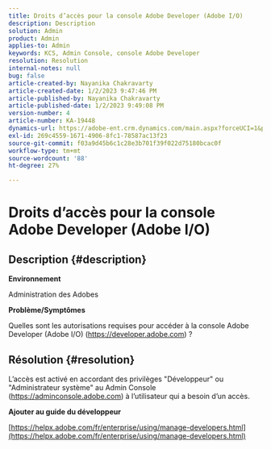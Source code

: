 ```yaml
---
title: Droits d’accès pour la console Adobe Developer (Adobe I/O)
description: Description
solution: Admin
product: Admin
applies-to: Admin
keywords: KCS, Admin Console, console Adobe Developer
resolution: Resolution
internal-notes: null
bug: false
article-created-by: Nayanika Chakravarty
article-created-date: 1/2/2023 9:47:46 PM
article-published-by: Nayanika Chakravarty
article-published-date: 1/2/2023 9:49:08 PM
version-number: 4
article-number: KA-19448
dynamics-url: https://adobe-ent.crm.dynamics.com/main.aspx?forceUCI=1&pagetype=entityrecord&etn=knowledgearticle&id=99d6ec16-e78a-ed11-81ac-6045bd006c82
exl-id: 269c4559-1671-4906-8fc1-78587ac13f23
source-git-commit: f03a9d45b6c1c28e3b701f39f022d75180bcac0f
workflow-type: tm+mt
source-wordcount: '88'
ht-degree: 27%

---
```


# Droits d’accès pour la console Adobe Developer (Adobe I/O)

## Description {#description}


<b>Environnement</b>

Administration des Adobes

<b>Problème/Symptômes</b>

Quelles sont les autorisations requises pour accéder à la console Adobe Developer (Adobe I/O) (https://developer.adobe.com) ?


## Résolution {#resolution}


L’accès est activé en accordant des privilèges &quot;Développeur&quot; ou &quot;Administrateur système&quot; au Admin Console (https://adminconsole.adobe.com) à l’utilisateur qui a besoin d’un accès.

<b>Ajouter au guide du développeur</b>

[https://helpx.adobe.com/fr/enterprise/using/manage-developers.html](https://helpx.adobe.com/fr/enterprise/using/manage-developers.html)
